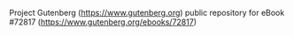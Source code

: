 Project Gutenberg (https://www.gutenberg.org) public repository
for eBook #72817 (https://www.gutenberg.org/ebooks/72817)
